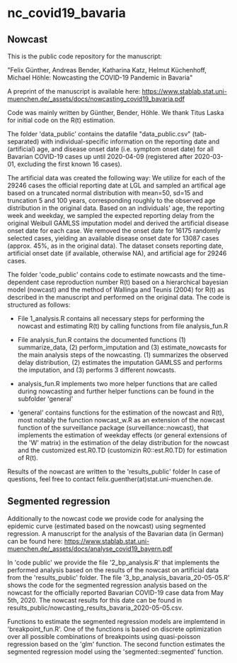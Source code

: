# nc_covid19_bavaria

## Nowcast
This is the public code repository for the manuscript:

"Felix Günther, Andreas Bender, Katharina Katz, Helmut Küchenhoff, Michael Höhle: Nowcasting the COVID-19 Pandemic in Bavaria"

A preprint of the manuscript is available here:
https://www.stablab.stat.uni-muenchen.de/_assets/docs/nowcasting_covid19_bavaria.pdf

Code was mainly written by Günther, Bender, Höhle. We thank Titus Laska for initial code on the R(t) estimation.

The folder 'data_public' contains the datafile "data_public.csv" (tab-separated) with individual-specific information on the
reporting date and (artificial) age, and disease onset date (i.e. symptom onset date) for all Bavarian COVID-19 cases up
until 2020-04-09 (registered after 2020-03-01, excluding the first known 16 cases).

The artificial data was created the following way:
We utilize for each of the 29246 cases the official reporting date at LGL and sampled an artifical age based on a truncated normal distribution with mean=50, sd=15 and truncation 5 and 100 years, corresponding roughly to the observed age distribution in the original data. Based on an individuals' age, the reporting week and weekday, we sampled the expected reporting delay from the original Weibull GAMLSS imputation model and derived the artificial disease onset date for each case.
We removed the onset date for 16175 randomly selected cases, yielding an available disease onset date for 13087 cases (approx. 45%, as in the original data).
The dataset consets reporting date, artificial onset date (if available, otherwise NA), and artificial age for 29246 cases.

The folder 'code_public' contains code to estimate nowcasts and the time-dependent case reproduction number R(t)
based on a hierarchical bayesian model (nowcast) and the method of Wallinga and Teunis (2004) for R(t) as described
in the manuscript and performed on the original data. The code is structured as follows:

- File 1_analysis.R contains all necessary steps for performing the nowcast and estimating R(t) by calling functions from file analysis_fun.R

- File analysis_fun.R contains the documented functions (1) summarize_data, (2) perform_imputation and (3) estimate_nowcasts for the main analysis steps of the nowcasting. (1) summarizes the observed delay distribution, (2) estimates the imputation GAMLSS and performs the imputation, and (3) performs 3 different nowcasts.

- analysis_fun.R implements two more helper functions that are called during nowcasting and further helper functions can be found in the subfolder 'general'

- 'general' contains functions for the estimation of the nowcast and R(t), most notably the function nowcast_w.R as an extension of the nowcast function of the surveillance package (surveillance::nowcast), that implements the estimation of weekday effects (or general extensions of the 'W' matrix) in the estimation of the delay distribution for the nowcast and the customized est.R0.TD (customizin R0::est.R0.TD) for estimation of R(t).

Results of the nowcast are written to the 'results_public' folder
In case of questions, feel free to contact felix.guenther(at)stat.uni-muenchen.de.

## Segmented regression
Additionally to the nowcast code we provide code for analysing the epidemic curve (estimated based on the nowcast) using segmented regression. A manuscript for the analysis of the Bavarian data (in German) can be found here:
https://www.stablab.stat.uni-muenchen.de/_assets/docs/analyse_covid19_bayern.pdf

In 'code public' we provide the file '2_bp_analysis.R' that implements the performed analysis based on the results of the nowcast on artificial data from the 'results_public' folder. The file '3_bp_analysis_bavaria_20-05-05.R' shows the code for the segmented regression analysis based on the nowcast for the officially reported Bavarian COVID-19 case data from May 5th, 2020. The nowcast results for this date can be found in results_public/nowcasting_results_bavaria_2020-05-05.csv.

Functions to estimate the segmented regression models are implemtend in 'breakpoint_fun.R'. One of the functions is based on discrete optimization over all possible combinations of breakpoints using quasi-poisson regression based on the 'glm' function. The second function estimates the segmented regression model using the 'segmented::segmented' function.

